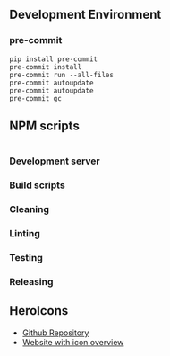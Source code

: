 ## Development Environment

### pre-commit

```shell
pip install pre-commit
pre-commit install
pre-commit run --all-files
pre-commit autoupdate
pre-commit autoupdate
pre-commit gc
```

## NPM scripts

```shell
```

### Development server

### Build scripts

### Cleaning

### Linting

### Testing

### Releasing

## HeroIcons

- [Github Repository](https://github.com/tailwindlabs/heroicons)
- [Website with icon overview](https://heroicons.com/)
